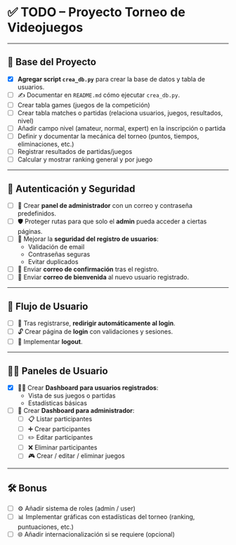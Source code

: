 # ✅ TODO – Proyecto Torneo de Videojuegos

---

## 📁 Base del Proyecto

- [X] **Agregar script `crea_db.py`** para crear la base de datos y tabla de usuarios.
- [ ] ✍️ Documentar en `README.md` cómo ejecutar `crea_db.py`.
- [ ] Crear tabla games (juegos de la competición)
- [ ] Crear tabla matches o partidas (relaciona usuarios, juegos, resultados, nivel)
- [ ] Añadir campo nivel (amateur, normal, expert) en la inscripción o partida
- [ ] Definir y documentar la mecánica del torneo (puntos, tiempos, eliminaciones, etc.)
- [ ] Registrar resultados de partidas/juegos 
- [ ] Calcular y mostrar ranking general y por juego

---

## 🔐 Autenticación y Seguridad

- [ ] 🔑 Crear **panel de administrador** con un correo y contraseña predefinidos.
- [ ] 🛡️ Proteger rutas para que solo el **admin** pueda acceder a ciertas páginas.
- [ ] 🔐 Mejorar la **seguridad del registro de usuarios**:
  - Validación de email
  - Contraseñas seguras
  - Evitar duplicados
- [ ] 📧 Enviar **correo de confirmación** tras el registro.
- [ ] 💌 Enviar **correo de bienvenida** al nuevo usuario registrado.

---

## 🔁 Flujo de Usuario

- [ ] 🔄 Tras registrarse, **redirigir automáticamente al login**.
- [ ] 🔓 Crear página de **login** con validaciones y sesiones.
- [ ] 🚪 Implementar **logout**.

---

## 🧑‍💻 Paneles de Usuario

- [X] 🧍‍♂️ Crear **Dashboard para usuarios registrados**:
  - Vista de sus juegos o partidas
  - Estadísticas básicas
- [ ] 👑 Crear **Dashboard para administrador**:
  - [ ] 📋 Listar participantes
  - [ ] ➕ Crear participantes
  - [ ] ✏️ Editar participantes
  - [ ] ❌ Eliminar participantes
  - [ ] 🎮 Crear / editar / eliminar juegos

---

## 🛠️ Bonus

- [ ] ⚙️ Añadir sistema de roles (admin / user)
- [ ] 📊 Implementar gráficas con estadísticas del torneo (ranking, puntuaciones, etc.)
- [ ] 🌐 Añadir internacionalización si se requiere (opcional)
